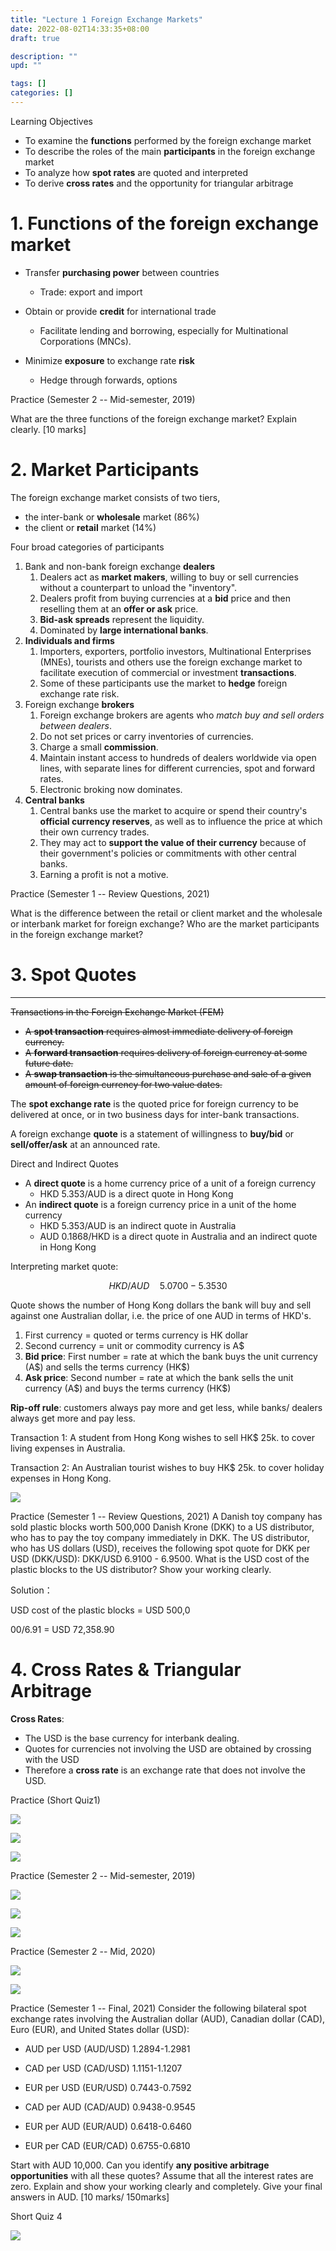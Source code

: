 ```yaml
---
title: "Lecture 1 Foreign Exchange Markets"
date: 2022-08-02T14:33:35+08:00
draft: true

description: ""
upd: ""

tags: []
categories: []
---
```


<!--more-->

Learning Objectives

- To examine the **functions** performed by the foreign exchange
  market
- To describe the roles of the main **participants** in the foreign
  exchange market
- To analyze how **spot rates** are quoted and interpreted
- To derive **cross rates** and the opportunity for triangular
  arbitrage

# 1. Functions of the foreign exchange market

- Transfer **purchasing power** between countries
  
  - Trade: export and import

- Obtain or provide **credit** for international trade
  
  - Facilitate lending and borrowing, especially for Multinational
    Corporations (MNCs).

- Minimize **exposure** to exchange rate **risk**
  
  - Hedge through forwards, options

Practice (Semester 2 -- Mid-semester, 2019)

What are the three functions of the foreign exchange market? Explain clearly. [10 marks]

# 2. Market Participants

The foreign exchange market consists of two tiers,

- the inter-bank or **wholesale** market (86%)
- the client or **retail** market (14%)

Four broad categories of participants

1. Bank and non-bank foreign exchange **dealers**
   1. Dealers act as **market makers**, willing to buy or sell
      currencies without a counterpart to unload the "inventory".
   2. Dealers profit from buying currencies at a **bid** price and
      then reselling them at an **offer or ask** price.
   3. **Bid-ask spreads** represent the liquidity.
   4. Dominated by **large international banks**.
2. **Individuals and firms**
   1. Importers, exporters, portfolio investors, Multinational
      Enterprises (MNEs), tourists and others use the foreign exchange
      market to facilitate execution of commercial or investment
      **transactions**.
   2. Some of these participants use the market to **hedge** foreign
      exchange rate risk.
3. Foreign exchange **brokers**
   1. Foreign exchange brokers are agents who *match buy and sell
      orders between dealers*.
   2. Do not set prices or carry inventories of currencies.
   3. Charge a small **commission**.
   4. Maintain instant access to hundreds of dealers worldwide via
      open lines, with separate lines for different currencies, spot
      and forward rates.
   5. Electronic broking now dominates.
4. **Central banks**
   1. Central banks use the market to acquire or spend their country's
      **official currency reserves**, as well as to influence the
      price at which their own currency trades.
   2. They may act to **support the value of their currency** because
      of their government's policies or commitments with other central
      banks.
   3. Earning a profit is not a motive.

Practice (Semester 1 -- Review Questions, 2021)

What is the difference between the retail or client market and the
wholesale or interbank market for foreign exchange? Who are the market
participants in the foreign exchange market?

# 3. Spot Quotes
-----------

~~Transactions in the Foreign Exchange Market (FEM)~~

- ~~A **spot transaction** requires almost immediate delivery of
  foreign currency.~~
- ~~A **forward transaction** requires delivery of foreign currency at
  some future date.~~
- ~~A **swap transaction** is the simultaneous purchase and sale of a
  given amount of foreign currency for two value dates.~~

The **spot exchange rate** is the quoted price for foreign currency to
be delivered at once, or in two business days for inter-bank
transactions.

A foreign exchange **quote** is a statement of willingness to
**buy/bid** or **sell/offer/ask** at an announced rate.

Direct and Indirect Quotes

- A **direct quote** is a home currency price of a unit of a foreign
  currency
  - HKD 5.353/AUD is a direct quote in Hong Kong
- An **indirect quote** is a foreign currency price in a unit of the
  home currency
  - HKD 5.353/AUD is an indirect quote in Australia
  - AUD 0.1868/HKD is a direct quote in Australia and an indirect
    quote in Hong Kong

Interpreting market quote:

$$
HKD/AUD \quad 5.0700 - 5.3530
$$

Quote shows the number of Hong Kong dollars the bank will buy and sell
against one Australian dollar, i.e. the price of one AUD in terms of
HKD's.

1. First currency = quoted or terms currency is HK dollar
2. Second currency = unit or commodity currency is A\$
3. **Bid price**: First number = rate at which the bank buys the unit
   currency (A\$) and sells the terms currency (HK\$)
4. **Ask price**: Second number = rate at which the bank sells the unit
   currency (A\$) and buys the terms currency (HK\$)

**Rip-off rule**: customers always pay more and get less, while banks/
dealers always get more and pay less.

Transaction 1: A student from Hong Kong wishes to sell HK\$ 25k. to
cover living expenses in Australia.

Transaction 2: An Australian tourist wishes to buy HK\$ 25k. to cover
holiday expenses in Hong Kong.

![](C:\Users\Wuhao\AppData\Roaming\marktext\images\2022-07-22-11-30-56-image.png)

Practice (Semester 1 -- Review Questions, 2021) A Danish toy company has
sold plastic blocks worth 500,000 Danish Krone (DKK) to a US
distributor, who has to pay the toy company immediately in DKK. The US
distributor, who has US dollars (USD), receives the following spot quote
for DKK per USD (DKK/USD): DKK/USD 6.9100 - 6.9500. What is the USD cost
of the plastic blocks to the US distributor? Show your working clearly.

Solution：

USD cost of the plastic blocks = USD 500,0

00/6.91 = USD 72,358.90

# 4. Cross Rates & Triangular Arbitrage

**Cross Rates**:

- The USD is the base currency for interbank dealing.
- Quotes for currencies not involving the USD are obtained by crossing
  with the USD
- Therefore a **cross rate** is an exchange rate that does not involve
  the USD.

Practice (Short Quiz1)

![](C:\Users\Wuhao\AppData\Roaming\marktext\images\2022-07-22-08-39-03-image.png)

![](C:\Users\Wuhao\AppData\Roaming\marktext\images\2022-07-22-08-55-01-image.png)

![](C:\Users\Wuhao\AppData\Roaming\marktext\images\2022-07-22-08-55-09-image.png)

Practice (Semester 2 -- Mid-semester, 2019)

![](C:\Users\Wuhao\AppData\Roaming\marktext\images\2022-07-21-20-54-14-image.png)

![](C:\Users\Wuhao\AppData\Roaming\marktext\images\2022-07-21-20-55-38-image.png)

![](C:\Users\Wuhao\AppData\Roaming\marktext\images\2022-07-21-20-56-18-image.png)

Practice (Semester 2 -- Mid, 2020)

![](C:\Users\Wuhao\AppData\Roaming\marktext\images\2022-07-21-21-01-13-image.png)

![](C:\Users\Wuhao\AppData\Roaming\marktext\images\2022-07-21-21-02-15-image.png)

Practice (Semester 1 -- Final, 2021) Consider the following bilateral
spot exchange rates involving the Australian dollar (AUD), Canadian
dollar (CAD), Euro (EUR), and United States dollar (USD):

- AUD per USD (AUD/USD) 1.2894-1.2981

- CAD per USD (CAD/USD) 1.1151-1.1207

- EUR per USD (EUR/USD) 0.7443-0.7592

- CAD per AUD (CAD/AUD) 0.9438-0.9545

- EUR per AUD (EUR/AUD) 0.6418-0.6460

- EUR per CAD (EUR/CAD) 0.6755-0.6810

Start with AUD 10,000. Can you identify **any positive arbitrage
opportunities** with all these quotes? Assume that all the interest
rates are zero. Explain and show your working clearly and completely.
Give your final answers in AUD. \[10 marks/ 150marks\]

Short Quiz 4

![](C:\Users\Wuhao\AppData\Roaming\marktext\images\2022-07-23-11-24-36-image.png)